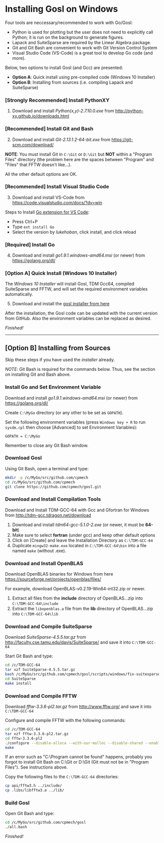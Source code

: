 # Installing Gosl on Windows

Four tools are neccessary/recommended to work with Go/Gosl:
* Python is used for plotting but the user does not need to explicitly call Python; it
  is run on the background to generate figures.
* Lapack and SuiteSparse are required by the Linear Algebra package.
* Git and Git Bash are convenient to work with Git Version Control System
* Visual Studio Code (VS-Code) is a great tool to develop Go code (and more).

Below, two options to install Gosl (and Gcc) are presented:
* __Option A__: Quick install using pre-compiled code (Windows 10 Installer)
* __Option B__: Installing from sources (i.e. compiling Lapack and SuiteSparse)

### [Strongly Recommended] Install PythonXY

1. Download and install *Python(x,y)-2.7.10.0.exe* from http://python-xy.github.io/downloads.html

### [Recommended] Install Git and Bash

2. Download and install *Git-2.13.1.2-64-bit.exe* from https://git-scm.com/download/

**NOTE**: You must install Git in `C:\Git` or `D:\Git` but **NOT** within a "Program Files" directory (the problem here are the spaces between "Program" and "Files" that FFTW doesn't like...).

All the other default options are OK.

### [Recommended] Install Visual Studio Code

3. Download and install VS-Code from https://code.visualstudio.com/docs/?dv=win

Steps to Install [Go extension for VS Code](https://marketplace.visualstudio.com/items?itemName=lukehoban.Go):
* Press Ctrl+P
* Type `ext install Go`
* Select the version by *lukehoban*, click install, and click reload

### [Required] Install Go

4. Download and install *go1.9.1.windows-amd64.msi* (or newer) from https://golang.org/dl/

### [Option A] Quick Install (Windows 10 Installer)

The _Windows 10 Installer_ will install Gosl, TDM Gcc64, compiled SuiteSparse and FFTW,
and will set the required environment variables automatically.

5. Download and install the [gosl installer from here](https://sourceforge.net/projects/gosl-installer/files/)

After the installation, the Gosl code can be updated with the current version from GitHub.
Also the environment variables can be replaced as desired.

*Finished!*



------------------------------------------------------------------------------------------------------------------------------------

## [Option B] Installing from Sources

Skip these steps if you have used the _installer_ already.

*NOTE*: Git Bash is required for the commands below. Thus, see the section on installing Git and Bash above.

### Install Go and Set Environment Variable

Download and install *go1.9.1.windows-amd64.msi* (or newer) from https://golang.org/dl/

Create `C:\MyGo` directory (or any other to be set as `GOPATH`).

Set the following environment variables (press `Windows key + R` to run `sysdm.cpl` then choose
[Advanced] to set Environment Variables):
```
GOPATH = C:\MyGo
```

Remember to close any Git Bash window.

### Download Gosl

Using Git Bash, open a terminal and type:
```bash
mkdir -p /c/MyGo/src/github.com/cpmech
cd /c/MyGo/src/github.com/cpmech
git clone https://github.com/cpmech/gosl.git
```

### Download and Install Compilation Tools

Download and Install TDM-GCC-64 with Gcc and Gfortran for Windows from http://tdm-gcc.tdragon.net/download

1. Download and install *tdm64-gcc-5.1.0-2.exe* (or newer, it must be **64-bit**)
2. Make sure to select **fortran** (under gcc) and keep other default options
3. Click on [Create] and leave the Installation Directory as `C:\TDM-GCC-64`
4. Duplicate `mingw32-make.exe` located in `C:\TDM-GCC-64\bin` into a file named `make` (without .exe).

### Download and Install OpenBLAS

Download OpenBLAS binaries for Windows from here https://sourceforge.net/projects/openblas/files/

For example, download OpenBLAS-v0.2.19-Win64-int32.zip or newer.

1. Extract all files from the **include** directory of OpenBLAS...zip into `C:\TDM-GCC-64\include`
2. Extract the `libopenblas.a` file from the **lib** directory of OpenBLAS...zip into `C:\TDM-GCC-64\lib`

### Download and Compile SuiteSparse

Download *SuiteSparse-4.5.5.tar.gz* from http://faculty.cse.tamu.edu/davis/SuiteSparse/ and save it into `C:\TDM-GCC-64`

Start Git Bash and type:
```bash
cd /c/TDM-GCC-64
tar xzf SuiteSparse-4.5.5.tar.gz
bash /c/MyGo/src/github.com/cpmech/gosl/scripts/windows/fix-suitesparse/replace-files.bash
cd SuiteSparse
make install
```

### Download and Compile FFTW

Download *fftw-3.3.6-pl2.tar.gz* from http://www.fftw.org/ and save it into `C:\TDM-GCC-64`

Configure and compile FFTW with the following commands:
```bash
cd /c/TDM-GCC-64
tar xzf fftw-3.3.6-pl2.tar.gz
cd fftw-3.3.6-pl2
./configure --disable-alloca --with-our-malloc --disable-shared --enable-static --enable-sse2 --with-incoming-stack-boundary=2
make
```

If an error such as "C:\Program cannot be found" happens, probably you forgot to install Git Bash on C:\Git or D:\Git (Git must not be in "Program Files"). See instructions above.

Copy the following files to the `C:\TDM-GCC-64` directories:
```bash
cp api/fftw3.h ../include/
cp .libs/libfftw3.a ../lib/
```

### Build Gosl

Open Git Bash and type:
```bash
cd /c/MyGo/src/github.com/cpmech/gosl
./all.bash
```

*Finished!*
